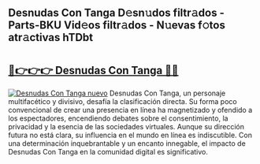 ## Desnudas Con Tanga D𝚎sn𝚞dos filtr𝚊dos - Parts-BKU Vid𝚎os filtr𝚊dos - N𝚞evas f𝚘tos atr𝚊ctivas hTDbt

# <h2><a href="http://mb4qtw.tromn.icu/?c=Desnudas+Con+Tanga">🔗👉👉👉 Desnudas Con Tanga 🔗🔗</a></h2>

[![Desnudas Con Tanga nuevo](https://i.imgur.com/pEAQMta.gif)](http://mb4qtw.tromn.icu/?c=Desnudas+Con+Tanga)
Desnudas Con Tanga, un personaje multifacético y divisivo, desafía la clasificación directa. Su forma poco convencional de crear una presencia en línea ha magnetizado y ofendido a los espectadores, encendiendo debates sobre el consentimiento, la privacidad y la esencia de las sociedades virtuales. Aunque su dirección futura no está clara, su influencia en el mundo en línea es indiscutible. Con una determinación inquebrantable y un encanto innegable, el impacto de Desnudas Con Tanga en la comunidad digital es significativo.
